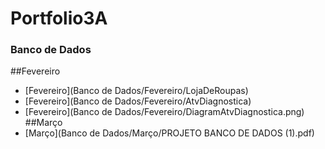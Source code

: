 # Portfolio3A

### Banco de Dados
##Fevereiro
- [Fevereiro](Banco de Dados/Fevereiro/LojaDeRoupas)
- [Fevereiro](Banco de Dados/Fevereiro/AtvDiagnostica)
- [Fevereiro](Banco de Dados/Fevereiro/DiagramAtvDiagnostica.png)
##Março
- [Março](Banco de Dados/Março/PROJETO BANCO DE DADOS (1).pdf)
